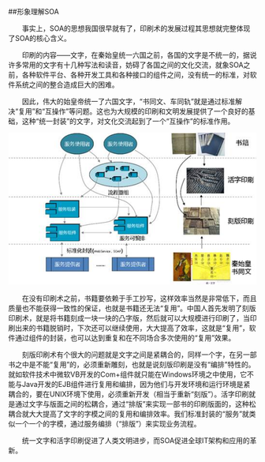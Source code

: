 ##形象理解SOA

&emsp;&emsp;事实上，SOA的思想我国很早就有了，印刷术的发展过程其思想就完整体现了SOA的核心含义。

&emsp;&emsp;印刷的内容――文字，在秦始皇统一六国之前，各国的文字是不统一的，据说许多常用的文字有十几种写法和读音，妨碍了各国之间的文化交流，就象SOA之前，各种软件平台、各种开发工具和各种接口的组件之间，没有统一的标准，对软件系统之间的整合造成巨大的困难。

&emsp;&emsp;因此，伟大的始皇帝统一了六国文字，“书同文、车同轨”就是通过标准解决“复用”和“互操作”等问题。这也为大规模的印刷和文明发展提供了一个良好的基础，这种“统一封装”的文字，对文化交流起到了一个“互操作”的标准作用。

![](11.jpg)


&emsp;&emsp;在没有印刷术之前，书籍要依赖于手工抄写，这样效率当然是非常低下，而且质量也不能获得一致性的保证，也就是书籍还无法“复用”。中国人首先发明了刻版印刷术，就是将书籍刻成一块一块的凸字版，然后就可以大规模进行印刷了，当印刷出来的书籍脱销时，下次还可以继续使用，大大提高了效率，这就是“复用”，软件通过组件的封装，也可以达到重复和在不同场合多次使用的“复用”效果。

&emsp;&emsp;刻版印刷术有个很大的问题就是文字之间是紧耦合的，同样一个字，在另一部书之中是不能“复用”的，必须重新雕刻，也就是说刻版印刷是没有“编排”特性的。就如软件技术中微软VB开发的Com+组件就只能在Windows环境之中使用，它不能与Java开发的EJB组件进行复用和编排，因为他们与开发环境和运行环境是紧耦合的，要在UNIX环境下使用，必须重新开发（相当于重新“刻版”）。活字印刷就是通过文字与版面之间的松耦合，通过“排版”来实现一部书的印刷版面的，这种松耦合就大大提高了文字的字模之间的复用和编排效率。我们标准封装的“服务”就类似一个一个的字模，通过服务编排（“排版”）来实现业务流程。

&emsp;&emsp;统一文字和活字印刷促进了人类文明进步，而SOA促进全球IT架构和应用的革新。